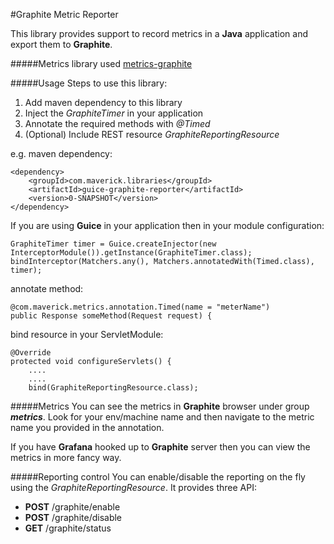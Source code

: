 #Graphite Metric Reporter

This library provides support to record metrics in a **Java** application and export them to **Graphite**.

#####Metrics library used
[metrics-graphite](https://github.com/dropwizard/metrics/tree/3.2-development/metrics-graphite)

#####Usage
Steps to use this library:
1. Add maven dependency to this library
2. Inject the _GraphiteTimer_ in your application
3. Annotate the required methods with _@Timed_
4. (Optional) Include REST resource _GraphiteReportingResource_

e.g. maven dependency:

    <dependency>
        <groupId>com.maverick.libraries</groupId>
        <artifactId>guice-graphite-reporter</artifactId>
        <version>0-SNAPSHOT</version>
    </dependency>

If you are using **Guice** in your application then in your module configuration:

    GraphiteTimer timer = Guice.createInjector(new InterceptorModule()).getInstance(GraphiteTimer.class);
	bindInterceptor(Matchers.any(), Matchers.annotatedWith(Timed.class), timer);

annotate method:

    @com.maverick.metrics.annotation.Timed(name = "meterName")
    public Response someMethod(Request request) {
    
bind resource in your ServletModule:

    @Override
    protected void configureServlets() {
        ....
        ....
        bind(GraphiteReportingResource.class);

#####Metrics
You can see the metrics in **Graphite** browser under group _**metrics**_. Look for your env/machine name and then navigate to the metric name you provided in 
the annotation.

If you have **Grafana** hooked up to **Graphite** server then you can view the metrics in more fancy way.

#####Reporting control
You can enable/disable the reporting on the fly using the _GraphiteReportingResource_. It provides three API:

- **POST** /graphite/enable
- **POST** /graphite/disable
- **GET**  /graphite/status
